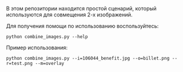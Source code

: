 В этом репозитории находится простой сценарий, который используются для совмещения 2-х изображений.

Для получения помощи по использованию воспользуйтесь:
```commandline
python combine_images.py --help
```

Пример использования:
```commandline
python combine_images.py --i=106044_benefit.jpg --o=billet.png --r=test.png --m=overlay
```